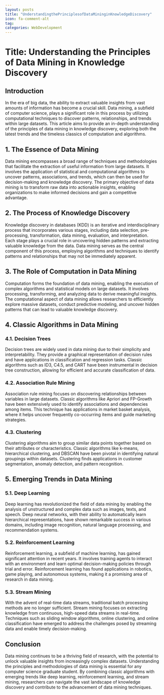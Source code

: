 ```yaml
---
layout: posts
title: "UnderstandingthePrinciplesofDataMininginKnowledgeDiscovery"
icon: fa-comment-alt
tag:      
categories: WebDevelopment
---
```



# Title: Understanding the Principles of Data Mining in Knowledge Discovery

## Introduction

In the era of big data, the ability to extract valuable insights from vast amounts of information has become a crucial skill. Data mining, a subfield of computer science, plays a significant role in this process by utilizing computational techniques to discover patterns, relationships, and trends within large datasets. This article aims to provide an in-depth understanding of the principles of data mining in knowledge discovery, exploring both the latest trends and the timeless classics of computation and algorithms.

## 1. The Essence of Data Mining

Data mining encompasses a broad range of techniques and methodologies that facilitate the extraction of useful information from large datasets. It involves the application of statistical and computational algorithms to uncover patterns, associations, and trends, which can then be used for decision-making and knowledge discovery. The primary objective of data mining is to transform raw data into actionable insights, enabling organizations to make informed decisions and gain a competitive advantage.

## 2. The Process of Knowledge Discovery

Knowledge discovery in databases (KDD) is an iterative and interdisciplinary process that incorporates various stages, including data selection, pre-processing, transformation, data mining, evaluation, and interpretation. Each stage plays a crucial role in uncovering hidden patterns and extracting valuable knowledge from the data. Data mining serves as the central component of this process, employing algorithms and techniques to identify patterns and relationships that may not be immediately apparent.

## 3. The Role of Computation in Data Mining

Computation forms the foundation of data mining, enabling the execution of complex algorithms and statistical models on large datasets. It involves processing, transforming, and analyzing data to derive meaningful insights. The computational aspect of data mining allows researchers to efficiently explore massive datasets, conduct predictive modeling, and uncover hidden patterns that can lead to valuable knowledge discovery.

## 4. Classic Algorithms in Data Mining

### 4.1. Decision Trees

Decision trees are widely used in data mining due to their simplicity and interpretability. They provide a graphical representation of decision rules and have applications in classification and regression tasks. Classic algorithms such as ID3, C4.5, and CART have been instrumental in decision tree construction, allowing for efficient and accurate classification of data.

### 4.2. Association Rule Mining

Association rule mining focuses on discovering relationships between variables in large datasets. Classic algorithms like Apriori and FP-Growth have been extensively used to identify associations and dependencies among items. This technique has applications in market basket analysis, where it helps uncover frequently co-occurring items and guide marketing strategies.

### 4.3. Clustering

Clustering algorithms aim to group similar data points together based on their attributes or characteristics. Classic algorithms like k-means, hierarchical clustering, and DBSCAN have been pivotal in identifying natural groupings within datasets. Clustering finds applications in customer segmentation, anomaly detection, and pattern recognition.

## 5. Emerging Trends in Data Mining

### 5.1. Deep Learning

Deep learning has revolutionized the field of data mining by enabling the analysis of unstructured and complex data such as images, texts, and speech. Deep neural networks, with their ability to automatically learn hierarchical representations, have shown remarkable success in various domains, including image recognition, natural language processing, and recommendation systems.

### 5.2. Reinforcement Learning

Reinforcement learning, a subfield of machine learning, has gained significant attention in recent years. It involves training agents to interact with an environment and learn optimal decision-making policies through trial and error. Reinforcement learning has found applications in robotics, game playing, and autonomous systems, making it a promising area of research in data mining.

### 5.3. Stream Mining

With the advent of real-time data streams, traditional batch processing methods are no longer sufficient. Stream mining focuses on extracting knowledge from continuous, high-speed data streams in real-time. Techniques such as sliding window algorithms, online clustering, and online classification have emerged to address the challenges posed by streaming data and enable timely decision-making.

## Conclusion

Data mining continues to be a thriving field of research, with the potential to unlock valuable insights from increasingly complex datasets. Understanding the principles and methodologies of data mining is essential for any computer science graduate student. By combining classic algorithms with emerging trends like deep learning, reinforcement learning, and stream mining, researchers can navigate the vast landscape of knowledge discovery and contribute to the advancement of data mining techniques.